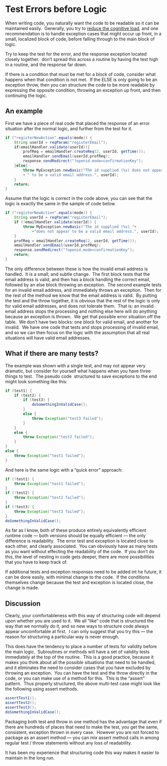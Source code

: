 #  Test Errors before Logic

When writing code, you naturally want the code to be readable so it can be maintained easily.  Generally, you try to [reduce the cognitive load](https://agiletribe.purplehillsbooks.com/2011/10/29/19-reduce-cognitive-load/), and one recommendation is to handle exception cases that might occur up front, in a small, localized block of code, before falling through to the main block of logic.  

Try to keep the test for the error, and the response exception located closely together.  don’t spread this across a routine by having the test high in a routine, and the response far down.  

If there is a condition that must be met for a block of code, consider what happens when that condition is not met.  If the ELSE is only going to be an exception throw, then you can structure the code to be more readable by expressing the opposite condition, throwing an exception up front, and then continuing the logic.  

## An example  

First we have a piece of real code that placed the response of an error situation after the normal logic, and further from the test for it.

```java
if ("registerNewAction".equals(mode)) {
    String userId = reqParam("registerEmail");
    if(emailHandler.validate(userId)){
        profReq = emailHandler.createReq(2, userId, getTime());
        emailHandler.sendEmail(userId,profReq);
        response.sendRedirect("?openid.mode=confirmationKey");
    }else{
        throw MyException.newBasic("The id supplied (%s) does not appear"
        + " to be a valid email address.", userId);
    }
    return;
}
```

Assume that the logic is correct in the code above, you can see that the logic is exactly the same in the sample of code below.

```java
if ("registerNewAction".equals(mode)) {
    String userId = reqParam("registerEmail");
    if (!emailHandler.validate(userId)) {
        throw MyException.newBasic("The id supplied (%s) "+
            +"does not appear to be a valid email address.", userId);
    }
    profReq = emailHandler.createReq(2, userId, getTime());
    emailHandler.sendEmail(userId,profReq);
    response.sendRedirect("?openid.mode=confirmationKey");
    return;
}
```

The only difference between these is how the invalid email address is handled.  It is a small, and subtle change.  The first block tests that the email address is valid, and then has a block handling the correct email, followed by an else block throwing an exception.  The second example tests for an invalid email address, and immediately throws an exception.  Then for the rest of the method we know that the email address is valid.  By putting the test and the throw together, it is obvious that the rest of the logic is only for valid email addresses, and does not tolerate them.  That is: an invalid email address stops the processing and nothing else here will do anything because an exception is thrown.  We get that possible error situation off the table.  We don’t have two blocks: one block for valid email, and another for invalid.  We have one code that tests and stops processing of invalid email, and so we can then focus on the logic with the assumption that all real situations will have valid email addresses.

## What if there are many tests?

The example was shown with a single test, and may not appear very dramatic, but consider for yourself what happens when you have three things to test.  The pseudo code  structured to save exceptions to the end might look something like this:

```java
if (test1) {
    if (test2) {
        if (test3) {
            doSomethingInValidCase();
        }
        else {
            throw Exception("test3 failed");
        }
    }
    else {
        throw Exception("test2 failed");
    }
}
else {
    throw Exception("test1 failed");
}
```

And here is the same logic with a “quick error” approach:

```java
if (!test1) {
    throw Exception("test1 failed");
}
if (!test2) {
    throw Exception("test2 failed");
}
if (!test3) {
    throw Exception("test3 failed");
}
doSomethingInValidCase();
```

As far as I know, both of these produce entirely equivalently efficient runtime code — both versions should be equally efficient — the only difference is readability.  The error test and exception is located close to each other, and clearly associated.  You can obviously have as many tests as you want without effecting the readability of the code.  If you don’t do this, the level of nesting in code gets deeper, there are more possibilities that you have to keep track of.  

If additional tests and exception responses need to be added int he future, it can be done easily, with minimal change to the code.  If the conditions themselves change because the test and exception is located close, the change is made.

## Discussion

Clearly, your comfortableness with this way of structuring code will depend upon whether you are used to it.  We all “like” code that is structured the way that we normally do it, and so new ways to structure code always appear uncomfortable at first.  I can only suggest that you try this — the reason for structuring a particular way is never enough.  

This does have the tendency to place a number of tests for validity before the main logic.  Subroutines or methods will have a set of validity tests immediately at the top of the routine.  This is a good practice, because it makes you think about all the possible situations that need to be handled, and it eliminates the need to consider cases that you have excluded by throwing an exception.  You can have the test and the throw directly in the code, or you can make use of a method for this.  This is the “assert” pattern.  Thus properly structured, the above multi-test case might look like the following using assert methods.

```java
assertTest1();
assertTest2();
assertTest3();
doSomethingInValidCase();
```

Packaging both test and throw in one method has the advantage that even if there are hundreds of places that need to make the test, you get the same, consistent, exception thrown in every case.  However you are not forced to package as an assert method — you can mix assert method calls in among regular test / throw statements without any loss of readability.  

It has been my experience that structuring code this way makes it easier to maintain in the long run.